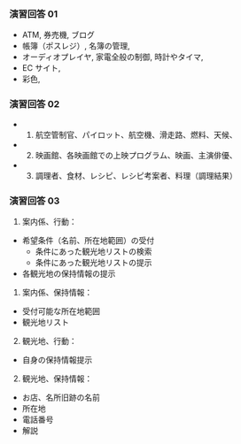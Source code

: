 
### 演習回答 01

- ATM, 券売機, ブログ
- 帳簿（ポスレジ）, 名簿の管理, 
- オーディオプレイヤ, 家電全般の制御, 時計やタイマ, 
- EC サイト, 
- 彩色, 

### 演習回答 02

- 1. 航空管制官、パイロット、航空機、滑走路、燃料、天候、
- 2. 映画館、各映画館での上映プログラム、映画、主演俳優、
- 3. 調理者、食材、レシピ、レシピ考案者、料理（調理結果）

### 演習回答 03

1. 案内係、行動：

- 希望条件（名前、所在地範囲）の受付
  - 条件にあった観光地リストの検索
  - 条件にあった観光地リストの提示
- 各観光地の保持情報の提示

1. 案内係、保持情報：

- 受付可能な所在地範囲
- 観光地リスト

2. 観光地、行動：

- 自身の保持情報提示

2. 観光地、保持情報：

- お店、名所旧跡の名前
- 所在地
- 電話番号
- 解説
